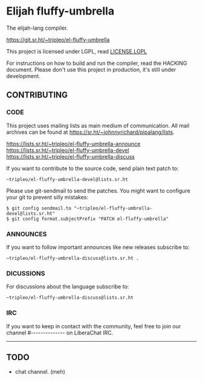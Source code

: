Elijah fluffy-umbrella
=======================

The elijah-lang compiler.

https://git.sr.ht/~tripleo/el-fluffy-umbrella

This project is licensed under LGPL, read [LICENSE.LGPL](LICENSE.LGPL)

For instructions on how to build and run the compiler, read the HACKING
document.  Please don't use this project in production, it's still under
development.

CONTRIBUTING
------------

### CODE

This project uses mailing lists as main medium of communication. All mail
archives can be found at https://sr.ht/~johnnyrichard/pipalang/lists.

https://lists.sr.ht/~tripleo/el-fluffy-umbrella-announce
https://lists.sr.ht/~tripleo/el-fluffy-umbrella-devel
https://lists.sr.ht/~tripleo/el-fluffy-umbrella-discuss

If you want to contribute to the source code, send plain text patch to:

    ~tripleo/el-fluffy-umbrella-devel@lists.sr.ht

Please use git-sendmail to send the patches.  You might want to configure your
git to prevent silly mistakes:

    $ git config sendmail.to "~tripleo/el-fluffy-umbrella-devel@lists.sr.ht"
    $ git config format.subjectPrefix "PATCH el-fluffy-umbrella"

### ANNOUNCES

If you want to follow important announces like new releases subscribe to:

    ~tripleo/el-fluffy-umbrella-discuss@lists.sr.ht .

### DICUSSIONS

For discussions about the language subscribe to:

    ~tripleo/el-fluffy-umbrella-discuss@lists.sr.ht

### IRC

If you want to keep in contact with the community, feel free to join our
channel #-------------- on LiberaChat IRC.



----

## TODO

 - chat channel. (meh)
 
